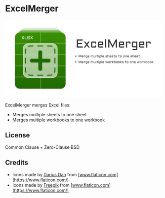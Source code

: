 # ExcelMerger

![ExcelMerger](/static/cover.png)

ExcelMerger merges Excel files:

- Merges multiple sheets to one sheet
- Merges multiple workbooks to one workbook

## License

Common Clause + Zero-Clause BSD

## Credits

- Icons made by [Darius Dan](https://www.flaticon.com/authors/darius-dan) from [www.flaticon.com](https://www.flaticon.com/)
- Icons made by [Freepik](https://www.freepik.com") from [www.flaticon.com](https://www.flaticon.com/)

